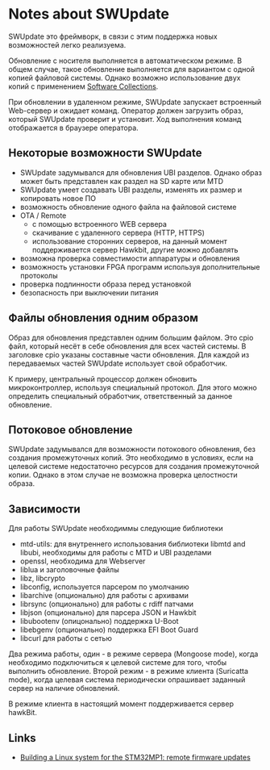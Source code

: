 # Notes about SWUpdate

SWUpdate это фреймворк, в связи с этим поддержка новых возможностей легко реализуема.

Обновление с носителя выполняется в автоматическом режиме. В общем случае, такое обновление выполняется для вариантом с одной копией файловой системы. Однако возможно использование двух копий с применением [Software Collections](http://sbabic.github.io/swupdate/sw-description.html#collections).

При обновлении в удаленном режиме, SWUpdate запускает встроенный Web-сервер и ожидает команд. Оператор должен загрузить образ, который SWUpdate проверит и установит. Ход выполнения команд отображается в браузере оператора.

## Некоторые возможности SWUpdate

* SWUpdate задумывался для обновления UBI разделов. Однако образ может быть представлен как раздел на SD карте или MTD
* SWUpdate умеет создавать UBI разделы, изменять их размер и копировать новое ПО
* возможность обновление одного файла на файловой системе
* OTA / Remote
  * с помощью встроенного WEB сервера
  * скачивание с удаленного сервера (HTTP, HTTPS)
  * использование сторонних серверов, на данный момент поддерживается сервер Hawkbit, другие можно добавлять
* возможна проверка совместимости аппаратуры и обновления
* возможность установки FPGA программ используя дополнительные протоколы
* проверка подлинности образа перед установкой
* безопасность при выключении питания

## Файлы обновления одним образом

Образ для обновления представлен одним большим файлом. Это cpio файл, который несёт в себе обновления для всех частей системы. В заголовке cpio указаны составные части обновления. Для каждой из передаваемых частей SWUpdate использует свой обработчик.

К примеру,  центральный процессор должен обновить микроконтроллер, используя специальный протокол. Для этого можно определить специальный обработчик, ответственный за данное обновление.

## Потоковое обновление

SWUpdate задумывался для возможности потокового обновления, без создания промежуточных копий. Это необходимо в условиях, если на целевой системе недостаточно ресурсов для создания промежуточной копии. Однако в этом случае не возможна проверка целостности образа.

## Зависимости

Для работы SWUpdate необходиммы следующие библиотеки

* mtd-utils: для внутреннего использования библиотеки libmtd and libubi, необходимы для работы с MTD и UBI разделами
* openssl, необходима для Webserver
* liblua и заголовочные файлы
* libz, libcrypto
* libconfig, используется парсером по умолчанию
* libarchive (опционально) для работы с архивами
* librsync (опционально) для работы с rdiff патчами
* libjson (опционально) для парсера JSON и Hawkbit
* libubootenv (опицонально) поддержка U-Boot
* libebgenv (опционально) поддержка EFI Boot Guard
* libcurl для работы с сетью

Два режима работы, один - в режиме сервера (Mongoose mode), когда необходимо подключиться к целевой системе для того, чтобы выполнить обновление. Второй режим - в режиме клиента (Suricatta mode), когда целевая система периодически опрашивает заданный сервер на наличие обновлений.

В режиме клиента в настоящий момент поддерживается сервер hawkBit.

## Links

* [Building a Linux system for the STM32MP1: remote firmware updates](https://bootlin.com/blog/tag/swupdate/)
